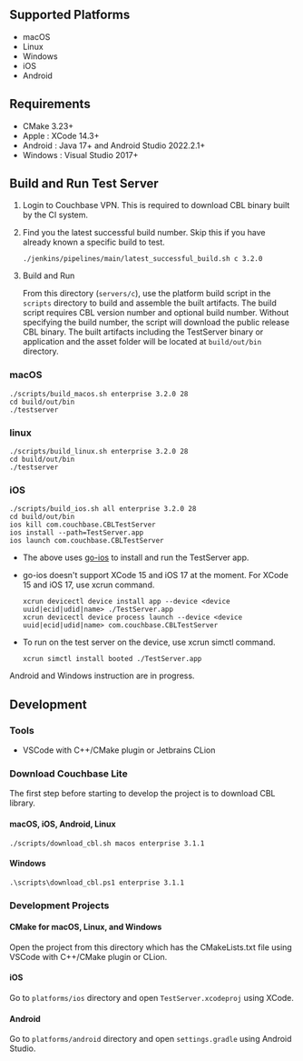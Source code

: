 ## Supported Platforms

* macOS
* Linux
* Windows
* iOS
* Android 

## Requirements

* CMake 3.23+
* Apple : XCode 14.3+
* Android : Java 17+ and Android Studio 2022.2.1+
* Windows : Visual Studio 2017+

## Build and Run Test Server

1. Login to Couchbase VPN. This is required to download CBL binary built by the CI system.

2. Find you the latest successful build number. Skip this if you have already known a specific build to test.

   ```
   ./jenkins/pipelines/main/latest_successful_build.sh c 3.2.0
   ```

3. Build and Run

   From this directory (`servers/c`), use the platform build script in the `scripts` directory to build and assemble the built artifacts.
   The build script requires CBL version number and optional build number. Without specifying the build number, the script will download
   the public release CBL binary. The built artifacts including the TestServer binary or application and the asset folder will be located at
   `build/out/bin` directory.

### macOS

```
./scripts/build_macos.sh enterprise 3.2.0 28
cd build/out/bin
./testserver
```

### linux

```
./scripts/build_linux.sh enterprise 3.2.0 28
cd build/out/bin
./testserver
```

### iOS

```
./scripts/build_ios.sh all enterprise 3.2.0 28
cd build/out/bin
ios kill com.couchbase.CBLTestServer
ios install --path=TestServer.app
ios launch com.couchbase.CBLTestServer
```

* The above uses [go-ios](https://github.com/danielpaulus/go-ios) to install and run the TestServer app. 
* go-ios doesn't support XCode 15 and iOS 17 at the moment. For XCode 15 and iOS 17, use xcrun command.
  
  ```
  xcrun devicectl device install app --device <device uuid|ecid|udid|name> ./TestServer.app
  xcrun devicectl device process launch --device <device uuid|ecid|udid|name> com.couchbase.CBLTestServer
  ```
  
* To run on the test server on the device, use xcrun simctl command.
  ```
  xcrun simctl install booted ./TestServer.app
  ```

Android and Windows instruction are in progress.

## Development

### Tools

* VSCode with C++/CMake plugin or Jetbrains CLion

### Download Couchbase Lite

The first step before starting to develop the project is to download CBL library.

#### macOS, iOS, Android, Linux

```
./scripts/download_cbl.sh macos enterprise 3.1.1
```

#### Windows

```
.\scripts\download_cbl.ps1 enterprise 3.1.1
```

### Development Projects

#### CMake for macOS, Linux, and Windows

Open the project from this directory which has the CMakeLists.txt file using VSCode with C++/CMake plugin or CLion.

#### iOS

Go to `platforms/ios` directory and open `TestServer.xcodeproj` using XCode.

#### Android

Go to `platforms/android` directory and open `settings.gradle` using Android Studio.
